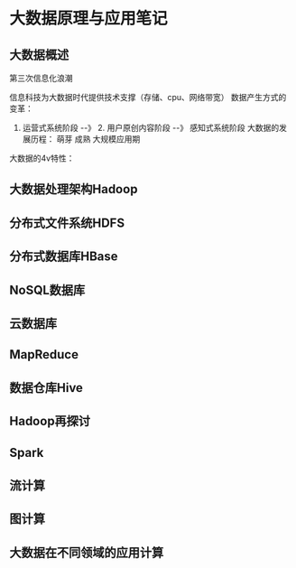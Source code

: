 # 大数据原理与应用笔记

## 大数据概述

第三次信息化浪潮

信息科技为大数据时代提供技术支撑（存储、cpu、网络带宽）
数据产生方式的变革：
1. 运营式系统阶段 --》 2. 用户原创内容阶段 --》 感知式系统阶段
大数据的发展历程：
萌芽
成熟
大规模应用期

大数据的4v特性：


## 大数据处理架构Hadoop

## 分布式文件系统HDFS

## 分布式数据库HBase

## NoSQL数据库

## 云数据库

## MapReduce

## 数据仓库Hive

## Hadoop再探讨

## Spark

## 流计算

## 图计算

## 大数据在不同领域的应用计算
